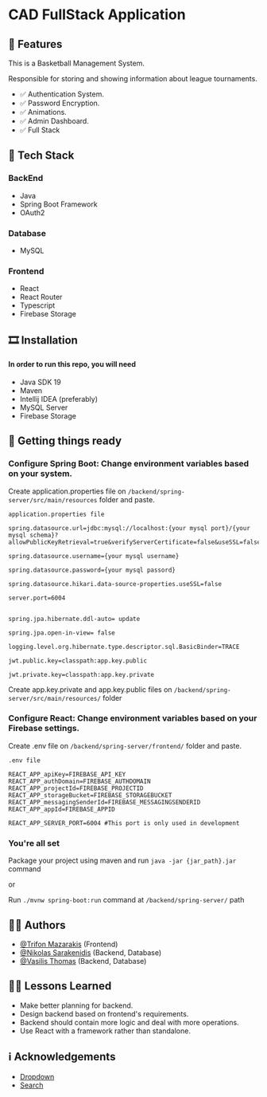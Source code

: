 
# CAD FullStack Application

## 🎯 Features

This is a Basketball Management System.

Responsible for storing and showing information about league tournaments.


-   :white_check_mark: Authentication System.
-   :white_check_mark: Password Encryption.
-   :white_check_mark: Animations.
-   :white_check_mark: Admin Dashboard.
-   :white_check_mark: Full Stack


## 🔎 Tech Stack

### BackEnd
- Java
- Spring Boot Framework 
- OAuth2
### Database
- MySQL
### Frontend
- React
- React Router
- Typescript
- Firebase Storage



## 🎞 Installation
#### In order to run this repo, you will need

- Java SDK 19
- Maven
- Intellij IDEA (preferably)
- MySQL Server
- Firebase Storage
## 🎨 Getting things ready

### Configure Spring Boot: Change environment variables based on your system.
Create application.properties file on ```/backend/spring-server/src/main/resources``` folder and paste.

`application.properties file`
```
spring.datasource.url=jdbc:mysql://localhost:{your mysql port}/{your mysql schema}?allowPublicKeyRetrieval=true&verifyServerCertificate=false&useSSL=false&requireSSL=false

spring.datasource.username={your mysql username}

spring.datasource.password={your mysql passord}

spring.datasource.hikari.data-source-properties.useSSL=false

server.port=6004


spring.jpa.hibernate.ddl-auto= update

spring.jpa.open-in-view= false

logging.level.org.hibernate.type.descriptor.sql.BasicBinder=TRACE

jwt.public.key=classpath:app.key.public

jwt.private.key=classpath:app.key.private
```

Create app.key.private and app.key.public files on `/backend/spring-server/src/main/resources/` folder


### Configure React: Change environment variables based on your Firebase settings.
Create .env file on ```/backend/spring-server/frontend/``` folder and paste.

`.env file`

```
REACT_APP_apiKey=FIREBASE_API_KEY
REACT_APP_authDomain=FIREBASE_AUTHDOMAIN
REACT_APP_projectId=FIREBASE_PROJECTID
REACT_APP_storageBucket=FIREBASE_STORAGEBUCKET
REACT_APP_messagingSenderId=FIREBASE_MESSAGINGSENDERID
REACT_APP_appId=FIREBASE_APPID

REACT_APP_SERVER_PORT=6004 #This port is only used in development

```

### You're all set
Package your project using maven and run `java -jar {jar_path}.jar` command

or

Run ``./mvnw spring-boot:run`` command at `/backend/spring-server/` path

## 👨‍💻 Authors

- [@Trifon Mazarakis](https://www.github.com/Tryferos) (Frontend)
- [@Nikolas Sarakenidis](https://github.com/Nikoreve) (Backend, Database)
- [@Vasilis Thomas](https://github.com/Vasilis-Thomas) (Backend, Database)

## 👨‍🏫 Lessons Learned

- Make better planning for backend.
- Design backend based on frontend's requirements.
- Backend should contain more logic and deal with more operations.
- Use React with a framework rather than standalone.


## ℹ️ Acknowledgements

- [Dropdown](https://www.npmjs.com/package/@tryferos/dropdown)
- [Search](https://www.npmjs.com/package/@tryferos/search)

